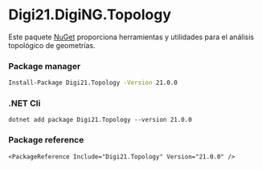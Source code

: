 # Digi21.DigiNG.Topology

Este paquete [NuGet](https://www.nuget.org/packages/Digi21.DigiNG.Topology/) proporciona herramientas y utilidades para el análisis topológico de geometrías.

### Package manager
```bash
Install-Package Digi21.Topology -Version 21.0.0
```

### .NET Cli
```
dotnet add package Digi21.Topology --version 21.0.0
```

### Package reference
```markup
<PackageReference Include="Digi21.Topology" Version="21.0.0" />
```





